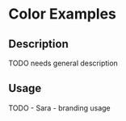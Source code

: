 # Color Examples

## Description
TODO needs general description

## Usage
TODO - Sara - branding usage